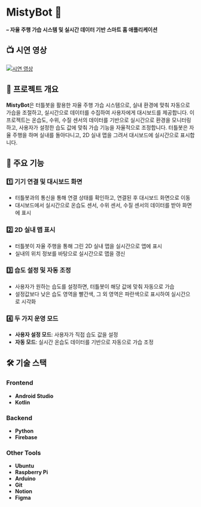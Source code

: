 # **MistyBot** 🔋 
**– 자율 주행 가습 시스템 및 실시간 데이터 기반 스마트 홈 애플리케이션**

## 📺 시연 영상  
[![시연 영상](https://img.youtube.com/vi/r_rcbkkPY-I/0.jpg)](https://youtu.be/r_rcbkkPY-I)

## 📌 **프로젝트 개요**  
**MistyBot**은 터틀봇을 활용한 자율 주행 가습 시스템으로, 실내 환경에 맞춰 자동으로 가습을 조절하고, 실시간으로 데이터를 수집하여 사용자에게 대시보드를 제공합니다. 이 프로젝트는 온습도, 수위, 수질 센서의 데이터를 기반으로 실시간으로 환경을 모니터링하고, 사용자가 설정한 습도 값에 맞춰 가습 기능을 자율적으로 조정합니다. 터틀봇은 자율 주행을 하며 실내를 돌아다니고, 2D 실내 맵을 그려서 대시보드에 실시간으로 표시합니다.

## 🎯 **주요 기능**  

### 1️⃣ **기기 연결 및 대시보드 화면**  
- 터틀봇과의 통신을 통해 연결 상태를 확인하고, 연결된 후 대시보드 화면으로 이동  
- 대시보드에서 실시간으로 온습도 센서, 수위 센서, 수질 센서의 데이터를 받아 화면에 표시  

### 2️⃣ **2D 실내 맵 표시**  
- 터틀봇이 자율 주행을 통해 그린 2D 실내 맵을 실시간으로 앱에 표시  
- 실내의 위치 정보를 바탕으로 실시간으로 맵을 갱신  

### 3️⃣ **습도 설정 및 자동 조정**  
- 사용자가 원하는 습도를 설정하면, 터틀봇이 해당 값에 맞춰 자동으로 가습  
- 설정값보다 낮은 습도 영역을 빨간색, 그 외 영역은 파란색으로 표시하여 실시간으로 시각화  

### 4️⃣ **두 가지 운영 모드**  
- **사용자 설정 모드**: 사용자가 직접 습도 값을 설정  
- **자동 모드**: 실시간 온습도 데이터를 기반으로 자동으로 가습 조정

## 🛠️ **기술 스택**  

### **Frontend**  
- **Android Studio**
- **Kotlin**  

### **Backend**  
- **Python**
- **Firebase** 

### **Other Tools**  
- **Ubuntu**  
- **Raspberry Pi**  
- **Arduino**  
- **Git**  
- **Notion**  
- **Figma**
